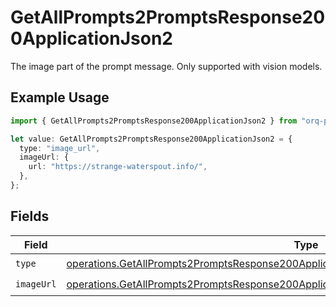# GetAllPrompts2PromptsResponse200ApplicationJson2

The image part of the prompt message. Only supported with vision models.

## Example Usage

```typescript
import { GetAllPrompts2PromptsResponse200ApplicationJson2 } from "orq-poc-typescript-multi-env-version/models/operations";

let value: GetAllPrompts2PromptsResponse200ApplicationJson2 = {
  type: "image_url",
  imageUrl: {
    url: "https://strange-waterspout.info/",
  },
};
```

## Fields

| Field                                                                                                                                                                                                | Type                                                                                                                                                                                                 | Required                                                                                                                                                                                             | Description                                                                                                                                                                                          |
| ---------------------------------------------------------------------------------------------------------------------------------------------------------------------------------------------------- | ---------------------------------------------------------------------------------------------------------------------------------------------------------------------------------------------------- | ---------------------------------------------------------------------------------------------------------------------------------------------------------------------------------------------------- | ---------------------------------------------------------------------------------------------------------------------------------------------------------------------------------------------------- |
| `type`                                                                                                                                                                                               | [operations.GetAllPrompts2PromptsResponse200ApplicationJSONResponseBodyItems1VersionsType](../../models/operations/getallprompts2promptsresponse200applicationjsonresponsebodyitems1versionstype.md) | :heavy_check_mark:                                                                                                                                                                                   | N/A                                                                                                                                                                                                  |
| `imageUrl`                                                                                                                                                                                           | [operations.GetAllPrompts2PromptsResponse200ApplicationJSONImageUrl](../../models/operations/getallprompts2promptsresponse200applicationjsonimageurl.md)                                             | :heavy_check_mark:                                                                                                                                                                                   | N/A                                                                                                                                                                                                  |